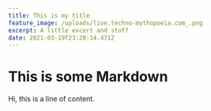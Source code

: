 ```yaml
---
title: This is my title
feature_image: /uploads/live.techno-mythopoeia.com_.png
excerpt: A little excert and stuff
date: 2021-03-19T23:20:14.471Z
---
```

# This is some Markdown
Hi, this is a line of content.